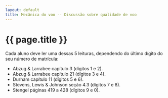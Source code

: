 ```yaml
---
layout: default
title: Mecânica do voo -- Discussão sobre qualidade de voo
---
```


{{ page.title }}
================

Cada aluno deve ler uma dessas 5 leituras, dependendo do último dígito do
seu número de matrícula:

* Abzug & Larrabee capítulo 3 (dígitos 1 e 2).
* Abzug & Larrabee capítulo 21 (dígitos 3 e 4).
* Durham capítulo 11 (dígitos 5 e 6).
* Stevens, Lewis & Johnson seção 4.3 (dígitos 7 e 8).
* Stengel páginas 419 a 428 (dígitos 9 e 0).
